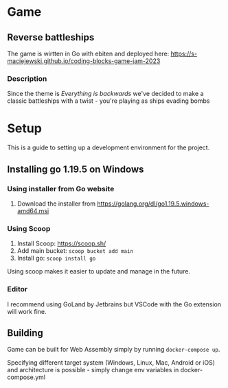 # Game
## Reverse battleships
The game is wirtten in Go with ebiten and deployed here: https://s-maciejewski.github.io/coding-blocks-game-jam-2023

### Description
Since the theme is _Everything is backwards_ we've decided to make a classic battleships with a twist - you're playing as ships evading bombs

# Setup
This is a guide to setting up a development environment for the project.

## Installing go 1.19.5 on Windows

### Using installer from Go website
1. Download the installer from https://golang.org/dl/go1.19.5.windows-amd64.msi

### Using Scoop
1. Install Scoop: https://scoop.sh/
2. Add main bucket: `scoop bucket add main`
3. Install go: `scoop install go`

Using scoop makes it easier to update and manage in the future.

### Editor
I recommend using GoLand by Jetbrains but VSCode with the Go extension will work fine.

## Building
Game can be built for Web Assembly simply by running `docker-compose up`.

Specifying different target system (Windows, Linux, Mac, Android or iOS) and architecture is possible - simply change env variables in docker-compose.yml
